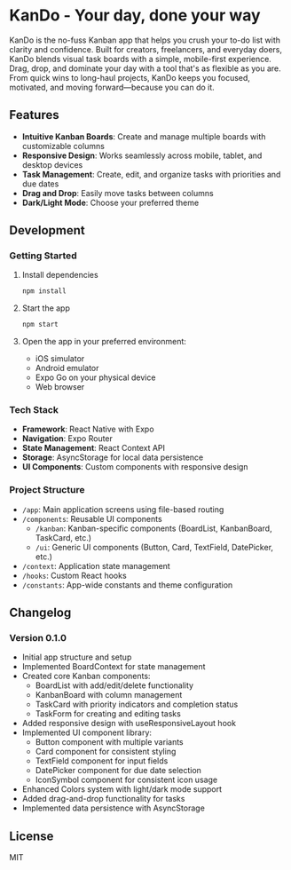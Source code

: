 # KanDo - Your day, done your way

KanDo is the no-fuss Kanban app that helps you crush your to-do list with clarity and confidence. 
Built for creators, freelancers, and everyday doers, KanDo blends visual task boards with a simple, mobile-first experience. Drag, drop, and dominate your day with a tool that's as flexible as you are. From quick wins to long-haul projects, KanDo keeps you focused, motivated, and moving forward—because you can do it.

## Features

- **Intuitive Kanban Boards**: Create and manage multiple boards with customizable columns
- **Responsive Design**: Works seamlessly across mobile, tablet, and desktop devices
- **Task Management**: Create, edit, and organize tasks with priorities and due dates
- **Drag and Drop**: Easily move tasks between columns
- **Dark/Light Mode**: Choose your preferred theme

## Development

### Getting Started

1. Install dependencies

   ```bash
   npm install
   ```

2. Start the app

   ```bash
   npm start
   ```

3. Open the app in your preferred environment:
   - iOS simulator
   - Android emulator
   - Expo Go on your physical device
   - Web browser

### Tech Stack

- **Framework**: React Native with Expo
- **Navigation**: Expo Router
- **State Management**: React Context API
- **Storage**: AsyncStorage for local data persistence
- **UI Components**: Custom components with responsive design

### Project Structure

- `/app`: Main application screens using file-based routing
- `/components`: Reusable UI components
  - `/kanban`: Kanban-specific components (BoardList, KanbanBoard, TaskCard, etc.)
  - `/ui`: Generic UI components (Button, Card, TextField, DatePicker, etc.)
- `/context`: Application state management
- `/hooks`: Custom React hooks
- `/constants`: App-wide constants and theme configuration

## Changelog

### Version 0.1.0

- Initial app structure and setup
- Implemented BoardContext for state management
- Created core Kanban components:
  - BoardList with add/edit/delete functionality
  - KanbanBoard with column management
  - TaskCard with priority indicators and completion status
  - TaskForm for creating and editing tasks
- Added responsive design with useResponsiveLayout hook
- Implemented UI component library:
  - Button component with multiple variants
  - Card component for consistent styling
  - TextField component for input fields
  - DatePicker component for due date selection
  - IconSymbol component for consistent icon usage
- Enhanced Colors system with light/dark mode support
- Added drag-and-drop functionality for tasks
- Implemented data persistence with AsyncStorage

## License

MIT
